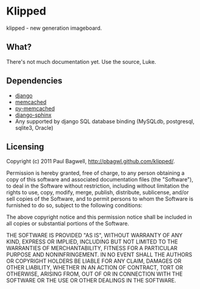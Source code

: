 # Klipped

klipped - new generation imageboard.

## What?

There's not much documentation yet. Use the source, Luke.

## Dependencies

* [django](http://www.djangoproject.com/download/)
* [memcached](http://memcached.org/)
* [py-memcached](http://pypi.python.org/pypi/python-memcached/)
* [django-sphinx](https://github.com/dcramer/django-sphinx.git)
* Any supported by django SQL database binding (MySQLdb, postgresql, sqlite3,
Oracle)

## Licensing

Copyright (c) 2011 Paul Bagwell, http://pbagwl.github.com/klipped/.

Permission is hereby granted, free of charge, to any person obtaining a copy
of this software and associated documentation files (the "Software"), to deal
in the Software without restriction, including without limitation the rights
to use, copy, modify, merge, publish, distribute, sublicense, and/or sell
copies of the Software, and to permit persons to whom the Software is
furnished to do so, subject to the following conditions:

The above copyright notice and this permission notice shall be included in
all copies or substantial portions of the Software.

THE SOFTWARE IS PROVIDED "AS IS", WITHOUT WARRANTY OF ANY KIND, EXPRESS OR
IMPLIED, INCLUDING BUT NOT LIMITED TO THE WARRANTIES OF MERCHANTABILITY,
FITNESS FOR A PARTICULAR PURPOSE AND NONINFRINGEMENT. IN NO EVENT SHALL THE
AUTHORS OR COPYRIGHT HOLDERS BE LIABLE FOR ANY CLAIM, DAMAGES OR OTHER
LIABILITY, WHETHER IN AN ACTION OF CONTRACT, TORT OR OTHERWISE, ARISING FROM,
OUT OF OR IN CONNECTION WITH THE SOFTWARE OR THE USE OR OTHER DEALINGS IN
THE SOFTWARE.